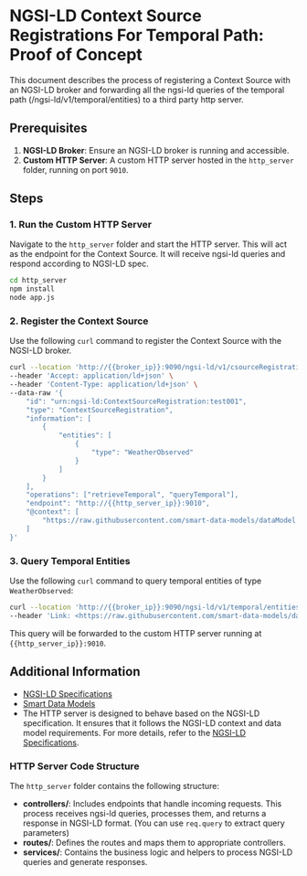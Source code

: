 # NGSI-LD Context Source Registrations For Temporal Path: Proof of Concept

This document describes the process of registering a Context Source with an NGSI-LD broker and forwarding all the ngsi-ld queries of the temporal path (/ngsi-ld/v1/temporal/entities) to a third party http server.

## Prerequisites

1. **NGSI-LD Broker**: Ensure an NGSI-LD broker is running and accessible.
2. **Custom HTTP Server**: A custom HTTP server hosted in the `http_server` folder, running on port `9010`.

## Steps

### 1. Run the Custom HTTP Server

Navigate to the `http_server` folder and start the HTTP server. This will act as the endpoint for the Context Source. It will receive ngsi-ld queries and respond according to NGSI-LD spec.

```bash
cd http_server
npm install
node app.js
```

### 2. Register the Context Source

Use the following `curl` command to register the Context Source with the NGSI-LD broker.

```bash
curl --location 'http://{{broker_ip}}:9090/ngsi-ld/v1/csourceRegistrations' \
--header 'Accept: application/ld+json' \
--header 'Content-Type: application/ld+json' \
--data-raw '{
    "id": "urn:ngsi-ld:ContextSourceRegistration:test001",
    "type": "ContextSourceRegistration",
    "information": [
        {
            "entities": [
                {
                    "type": "WeatherObserved"
                }
            ]
        }
    ],
    "operations": ["retrieveTemporal", "queryTemporal"],
    "endpoint": "http://{{http_server_ip}}:9010",
    "@context": [
        "https://raw.githubusercontent.com/smart-data-models/dataModel.Weather/master/context.jsonld"
    ]
}'
```

### 3. Query Temporal Entities

Use the following `curl` command to query temporal entities of type `WeatherObserved`:

```bash
curl --location 'http://{{broker_ip}}:9090/ngsi-ld/v1/temporal/entities?type=WeatherObserved&timerel=between&time=2025-01-01T00%3A00%3A00Z&endTime=2025-01-01T12%3A00%3A00Z' \
--header 'Link: <https://raw.githubusercontent.com/smart-data-models/dataModel.Weather/master/context.jsonld>; rel="http://www.w3.org/ns/json-ld#context"; type="application/ld+json"'
```

This query will be forwarded to the custom HTTP server running at `{{http_server_ip}}:9010`.

## Additional Information

- [NGSI-LD Specifications](https://www.etsi.org/deliver/etsi_gs/CIM/001_099/009/01.05.01_60/gs_cim009v010501p.pdf)
- [Smart Data Models](https://smartdatamodels.org/)
- The HTTP server is designed to behave based on the NGSI-LD specification. It ensures that it follows the NGSI-LD context and data model requirements. For more details, refer to the [NGSI-LD Specifications](https://etsi.org/deliver/etsi_gs/CIM/001_099/009/01.06.01_60/gs_cim009v010601p.pdf).

### HTTP Server Code Structure

The `http_server` folder contains the following structure:

- **controllers/**: Includes endpoints that handle incoming requests. This process receives ngsi-ld queries, processes them, and returns a response in NGSI-LD format. (You can use `req.query` to extract query parameters)
- **routes/**: Defines the routes and maps them to appropriate controllers.
- **services/**: Contains the business logic and helpers to process NGSI-LD queries and generate responses.

